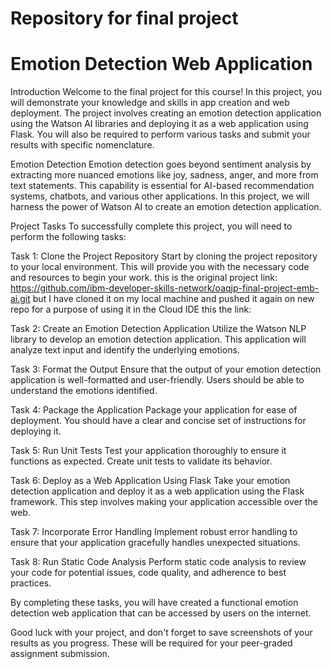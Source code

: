 # Repository for final project
# Emotion Detection Web Application
Introduction
Welcome to the final project for this course! In this project, you will demonstrate your knowledge and skills in app creation and web deployment. The project involves creating an emotion detection application using the Watson AI libraries and deploying it as a web application using Flask. You will also be required to perform various tasks and submit your results with specific nomenclature.

Emotion Detection
Emotion detection goes beyond sentiment analysis by extracting more nuanced emotions like joy, sadness, anger, and more from text statements. This capability is essential for AI-based recommendation systems, chatbots, and various other applications. In this project, we will harness the power of Watson AI to create an emotion detection application.

Project Tasks
To successfully complete this project, you will need to perform the following tasks:

Task 1: Clone the Project Repository
Start by cloning the project repository to your local environment. This will provide you with the necessary code and resources to begin your work. this is the original project link: https://github.com/ibm-developer-skills-network/oaqjp-final-project-emb-ai.git but I have cloned it on my local machine and pushed it again on new repo for a purpose of using it in the Cloud IDE this the link: 

Task 2: Create an Emotion Detection Application
Utilize the Watson NLP library to develop an emotion detection application. This application will analyze text input and identify the underlying emotions.

Task 3: Format the Output
Ensure that the output of your emotion detection application is well-formatted and user-friendly. Users should be able to understand the emotions identified.

Task 4: Package the Application
Package your application for ease of deployment. You should have a clear and concise set of instructions for deploying it.

Task 5: Run Unit Tests
Test your application thoroughly to ensure it functions as expected. Create unit tests to validate its behavior.

Task 6: Deploy as a Web Application Using Flask
Take your emotion detection application and deploy it as a web application using the Flask framework. This step involves making your application accessible over the web.

Task 7: Incorporate Error Handling
Implement robust error handling to ensure that your application gracefully handles unexpected situations.

Task 8: Run Static Code Analysis
Perform static code analysis to review your code for potential issues, code quality, and adherence to best practices.

By completing these tasks, you will have created a functional emotion detection web application that can be accessed by users on the internet.

Good luck with your project, and don't forget to save screenshots of your results as you progress. These will be required for your peer-graded assignment submission.
